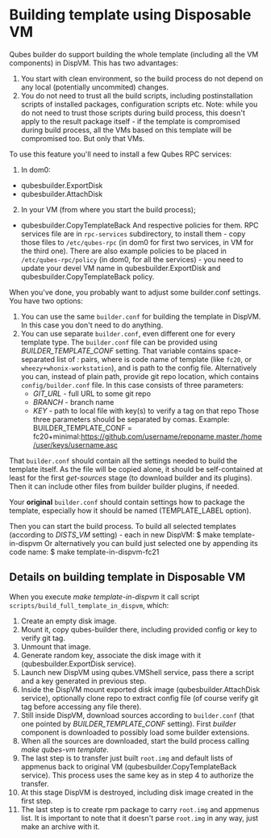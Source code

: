 Building template using Disposable VM
=====================================

Qubes builder do support building the whole template (including all the VM
components) in DispVM. This has two advantages:

1. You start with clean environment, so the build process do not depend on any
   local (potentially uncommited) changes.
2. You do not need to trust all the build scripts, including postinstallation
   scripts of installed packages, configuration scripts etc.  Note: while you
   do not need to trust those scripts during build process, this doesn't apply
   to the result package itself - if the template is compromised during build
   process, all the VMs based on this template will be compromised too. But
   only that VMs.

To use this feature you'll need to install a few Qubes RPC services:

1. In dom0:
  * qubesbuilder.ExportDisk
  * qubesbuilder.AttachDisk
2. In your VM (from where you start the build process);
  * qubesbuilder.CopyTemplateBack
And respective policies for them.
RPC services file are in `rpc-services` subdirectory, to install them - copy
those files to `/etc/qubes-rpc` (in dom0 for first two services, in VM for the
third one). There are also example policies to be placed in
`/etc/qubes-rpc/policy` (in dom0, for all the services) - you need to update your
devel VM name in qubesbuilder.ExportDisk and qubesbuilder.CopyTemplateBack
policy.

When you've done, you probably want to adjust some builder.conf settings. You have two options:

1. You can use the same `builder.conf` for building the template in DispVM. In
   this case you don't need to do anything.
2. You can use separate `builder.conf`, even different one for every template
   type. The `builder.conf` file can be provided using *BUILDER\_TEMPLATE\_CONF*
   setting. That variable contains space-separated list of *<dist>:<location>*
   pairs, where *<dist>* is code name of template (like `fc20`, or
   `wheezy+whonix-workstation`), and *<location>* is path to the config
   file. Alternatively you can, instead of plain path, provide git repo
   location, which contains `config/builder.conf` file. In this case *<location>*
   consists of three parameters:
   - *GIT\_URL* - full URL to some git repo
   - *BRANCH* - branch name
   - *KEY* - path to local file with key(s) to verify a tag on that repo
    Those three parameters should be separated by comas. Example:
        BUILDER_TEMPLATE_CONF = fc20+minimal:https://github.com/username/reponame,master,/home/user/keys/username.asc

That `builder.conf` should contain all the settings needed to build the template
itself. As the file will be copied alone, it should be self-contained at least
for the first *get-sources* stage (to download builder and its plugins). Then
it can include other files from builder builder plugins, if needed.

Your **original** `builder.conf` should contain settings how to package
the template, especially how it should be named (TEMPLATE\_LABEL option).

Then you can start the build process. To build all selected templates
(according to *DISTS\_VM* setting) - each in new DispVM:
    $ make template-in-dispvm
Or alternatively you can build just selected one by appending its code name:
    $ make template-in-dispvm-fc21

Details on building template in Disposable VM
---------------------------------------------
When you execute *make template-in-dispvm* it call script `scripts/build_full_template_in_dispvm`, which:

1. Create an empty disk image.
2. Mount it, copy qubes-builder there, including provided config or key to
   verify git tag.
3. Unmount that image.
4. Generate random key, associate the disk image with it
   (qubesbuilder.ExportDisk service).
5. Launch new DispVM using qubes.VMShell service, pass there a script and a key
   generated in previous step.
6. Inside the DispVM mount exported disk image (qubesbuilder.AttachDisk
   service), optionally clone repo to extract config file (of course verify git
   tag before accessing any file there).
7. Still inside DispVM, download sources according to `builder.conf` (that one
   pointed by *BUILDER\_TEMPLATE\_CONF* setting). First *builder* component is
   downloaded to possibly load some builder extensions.
8. When all the sources are downloaded, start the build process calling *make qubes-vm template*.
9. The last step is to transfer just built `root.img` and default lists of
   appmenus back to original VM (qubesbuilder.CopyTemplateBack service). This
   process uses the same key as in step 4 to authorize the transfer.
10. At this stage DispVM is destroyed, including disk image created in the first step.
11. The last step is to create rpm package to carry `root.img` and appmenus
    list. It is important to note that it doesn't parse `root.img` in any way,
    just make an archive with it.

